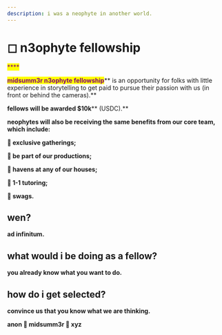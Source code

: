 ```yaml
---
description: i was a neophyte in another world.
---
```


# ◻ n3ophyte fellowship

<mark style="color:purple;">****</mark>

<mark style="color:purple;">**midsumm3r n3ophyte fellowship**</mark>** is an opportunity for folks with little experience in storytelling to get paid to pursue their passion with us (in front or behind the cameras).**



**fellows will be awarded **<mark style="color:purple;">**$10k**</mark>** (USDC).**



**neophytes will also be receiving the same benefits from our core team, which include:**

**🌹 exclusive gatherings;**

**🌹 be part of our productions;**

**🌹 havens at any of our houses;**

**🌹 1-1 tutoring;**

**🌹 swags.**&#x20;



## wen?



**ad infinitum.**



## what would i be doing as a fellow?



**you already know what you want to do.**



## how do i get selected?



**convince us that you know what we are thinking.**

**anon  🏧  midsumm3r 👙 xyz**



